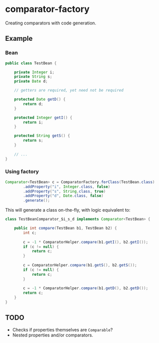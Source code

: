 # comparator-factory

Creating comparators with code generation.

## Example

### Bean

```java
public class TestBean {

    private Integer i;
    private String s;
    private Date d;

	// getters are required, yet need not be required

	protected Date getD() {
        return d;
    }

    protected Integer getI() {
        return i;
    }

    protected String getS() {
        return s;
    }
    
    // ...
}
```

### Using factory

```java
Comparator<TestBean> c = ComparatorFactory.forClass(TestBean.class)
		.addProperty("i", Integer.class, false)
		.addProperty("s", String.class, true)
		.addProperty("d", Date.class, false)
		.generate();
```

This will generate a class on-the-fly, with logic equivalent to:

```java
class TestBeanComparator_$i_s_d implements Comparator<TestBean> {

	public int compare(TestBean b1, TestBean b2) {
		int c;
		
		c = -1 * ComparatorHelper.compare(b1.getI(), b2.getI());
		if (c != null) {
			return c;
		}	
		
		c = ComparatorHelper.compare(b1.getS(), b2.getS());
		if (c != null) {
			return c;
		}	
	
		c = -1 * ComparatorHelper.compare(b1.getD(), b2.getD());
		return c;
	}
}
```

## TODO

* Checks if properties themselves are ``Comparable``?
* Nested properties and/or comparators.
